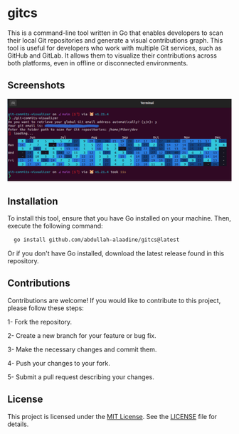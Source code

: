 # gitcs

This is a command-line tool written in Go that enables developers to scan their local Git repositories and generate a visual contributions graph. This tool is useful for developers who work with multiple Git services, such as GitHub and GitLab. It allows them to visualize their contributions across both platforms, even in offline or disconnected environments.

## Screenshots

![gitcs](./gitcs.jpg)

## Installation

To install this tool, ensure that you have Go installed on your machine. Then, execute the following command:

```bash
  go install github.com/abdullah-alaadine/gitcs@latest
```

Or if you don't have Go installed, download the latest release found in this repository.

## Contributions

Contributions are welcome! If you would like to contribute to this project, please follow these steps:

1- Fork the repository.

2- Create a new branch for your feature or bug fix.

3- Make the necessary changes and commit them.

4- Push your changes to your fork.

5- Submit a pull request describing your changes.

## License

This project is licensed under the [MIT License](https://github.com/abdullah-alaadine/gitcs/blob/main/LICENSE). See the [LICENSE](https://github.com/abdullah-alaadine/gitcs/blob/main/LICENSE) file for details.
